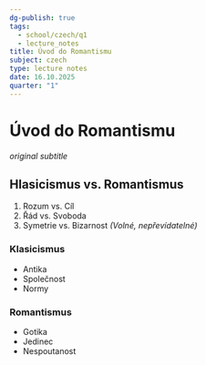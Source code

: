 ```yaml
---
dg-publish: true
tags:
  - school/czech/q1
  - lecture_notes
title: Úvod do Romantismu
subject: czech
type: lecture notes
date: 16.10.2025
quarter: "1"
---
```

# Úvod do Romantismu
*original subtitle*

## Hlasicismus vs. Romantismus

1. Rozum vs. Cíl
2. Řád vs. Svoboda
3. Symetrie vs. Bizarnost *(Volné, nepřevídatelné)*

### Klasicismus
- Antika
- Společnost
- Normy

### Romantismus
- Gotika
- Jedinec
- Nespoutanost
